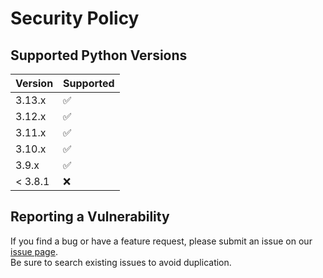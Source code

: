# Security Policy

## Supported Python Versions

| Version | Supported          |
|---------|--------------------|
| 3.13.x  | :white_check_mark: |
| 3.12.x  | :white_check_mark: |
| 3.11.x  | :white_check_mark: |
| 3.10.x  | :white_check_mark: |
| 3.9.x   | :white_check_mark: |
| < 3.8.1 | :x:                |

## Reporting a Vulnerability

If you find a bug or have a feature request, please submit an issue on our [issue page](https://github.com/Ljzd-PRO/KToolBox/issues). \
Be sure to search existing issues to avoid duplication.
